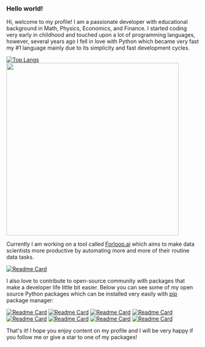 

### Hello world! 
Hi, welcome to my profile! I am a passionate developer with educational background in Math, Physics, Economics, and Finance.
I started coding very early in childhood and touched upon a lot of programming languages, however, several years ago I fell in love with Python which became very fast my #1 language mainly due to its simplicity and fast development cycles.

[![Top Langs](https://github-readme-stats.vercel.app/api/top-langs/?username=dovax&layout=compact)](https://github.com/DovaX)
<a href="https://github.com/DovaX">
    <img src="https://github-profile-summary-cards.vercel.app/api/cards/profile-details?username=DovaX" width="450">
</a>


Currently I am working on a tool called [Forloop.ai](https://forloop.ai) which aims to make data scientists more productive by automating more and more of their routine data tasks.

[![Readme Card](https://github-readme-stats.vercel.app/api/pin/?username=forloopai&repo=forloop)](https://github.com/ForloopAI/forloop)

I also love to contribute to open-source community with packages that make a developer life little bit easier. Below you can see some of my open source Python packages which can be installed very easily with [pip](https://pip.pypa.io/en/stable/) package manager:


<!--[![Readme Card](https://github-readme-stats.vercel.app/api/pin/?username=dovax&repo=artificial-neural-networks-in-option-pricing)](https://github.com/DovaX/artificial-neural-networks-in-option-pricing)
[![Readme Card](https://github-readme-stats.vercel.app/api/pin/?username=dovax&repo=spatial-agent-based-models-of-common-pool-resources)](https://github.com/DovaX/spatial-agent-based-models-of-common-pool-resources)-->
[![Readme Card](https://github-readme-stats.vercel.app/api/pin/?username=dovax&repo=dogui)](https://github.com/DovaX/dogui)
[![Readme Card](https://github-readme-stats.vercel.app/api/pin/?username=dovax&repo=pgwidget)](https://github.com/DovaX/pgwidget)
[![Readme Card](https://github-readme-stats.vercel.app/api/pin/?username=dovax&repo=dbhydra)](https://github.com/DovaX/dbhydra)
[![Readme Card](https://github-readme-stats.vercel.app/api/pin/?username=dovax&repo=doclick)](https://github.com/DovaX/doclick)
[![Readme Card](https://github-readme-stats.vercel.app/api/pin/?username=dovax&repo=keepvariable)](https://github.com/DovaX/keepvariable)
[![Readme Card](https://github-readme-stats.vercel.app/api/pin/?username=dovax&repo=fastpypi)](https://github.com/DovaX/fastpypi)
[![Readme Card](https://github-readme-stats.vercel.app/api/pin/?username=dovax&repo=multiselect)](https://github.com/DovaX/multiselect)
[![Readme Card](https://github-readme-stats.vercel.app/api/pin/?username=dovax&repo=multinherit)](https://github.com/DovaX/multinherit)

That's it! I hope you enjoy content on my profile and I will be very happy if you follow me or give a star to one of my packages!

<p align="center">
  
</p>


<!--
**DovaX/DovaX** is a ✨ _special_ ✨ repository because its `README.md` (this file) appears on your GitHub profile.

Here are some ideas to get you started:

- 🔭 I’m currently working on ...
- 🌱 I’m currently learning ...
- 👯 I’m looking to collaborate on ...
- 🤔 I’m looking for help with ...
- 💬 Ask me about ...
- 📫 How to reach me: ...
- 😄 Pronouns: ...
- ⚡ Fun fact: ...
-->
